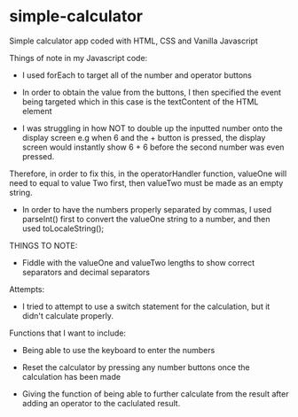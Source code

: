 # simple-calculator
Simple calculator app coded with HTML, CSS and Vanilla Javascript

Things of note in my Javascript code:

- I used forEach to target all of the number and operator buttons

-  In order to obtain the value from the buttons, I then specified the event being targeted which in this case is the textContent of the HTML element 

- I was struggling in how NOT to double up the inputted number onto the display screen e.g when 6 and the + button is pressed, the display screen would instantly show  6 + 6 before the second number was even pressed. 

Therefore, in order to fix this, in the operatorHandler function, valueOne will need to equal to value Two first, then valueTwo must be made as an empty string.

- In order to have the numbers properly separated by commas, I used parseInt() first to convert the valueOne string to a number, and then used toLocaleString();



THINGS TO NOTE: 

- Fiddle with the valueOne and valueTwo lengths to show correct separators and decimal separators


Attempts:

- I tried to attempt to use a switch statement for the calculation, but it didn't calculate properly.


Functions that I want to include: 

- Being able to use the keyboard to enter the numbers

- Reset the calculator by pressing any number buttons once the calculation has been made 

- Giving the function of being able to further calculate from the result after adding an operator to the caclulated result.